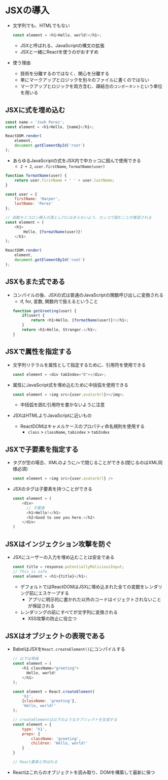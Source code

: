 # JSXの導入

* 文字列でも、HTMLでもない
    ```javascript
    const element = <h1>Hello, world!</h1>;
    ```
    + JSXと呼ばれる、JavaScriptの構文の拡張
    + JSXと一緒にReactを使うのがおすすめ

* 使う理由
    + 技術を分離するのではなく、関心を分離する
    + 単にマークアップとロジックを別々のファイルに書くのではない
    + マークアップとロジックを両方含む、疎結合の`コンポーネント`という単位を用いる

## JSXに式を埋め込む

```javascript
const name = 'Jsoh Perez';
const element = <h1>Hello, {name}</h1>;

ReactDOM.render(
    element,
    document.getElementById('root')
);
```

* あらゆるJavaScriptの式をJSX内で中カッコに囲んで使用できる
    + `2 + 2`, `user.firstName`, `formatName(user)`

```javascript
function formatName(user) {
    return user.firstName + ' ' + user.lastName;
}

const user = {
    firstName: 'Harper',
    lastName: 'Perez'
};

// 自動セミコロン挿入の落とし穴にはまらないよう、カッコで囲むことが推奨される
const element = (
    <h1>
        Hello, {formatName(user)}!
    </h1>
);

ReactDOM.render(
    element,
    document.getElementById('root')
);
```

## JSXもまた式である

* コンパイルの後、JSXの式は普通のJavaScriptの関数呼び出しに変換される
    + if, for, 変数, 関数内で扱えるということ
    ```javascript
    function getGreeting(user) {
        if(user) {
            return <h1>Hello, {formatName(user)}!</h1>;
        }
        return <h1>Hello, Stranger.</h1>;
    }
    ```

## JSXで属性を指定する

* 文字列リテラルを属性として指定するために、引用符を使用できる
    ```javascript
    const element = <div tabIndex="0"></div>;
    ```

* 属性にJavaScript式を埋め込むために中括弧を使用できる
    ```javascript
    const element = <img src={user.avatarUrl}></img>;
    ```
    + 中括弧を囲む引用符を書かないように注意

* JSXはHTMLよりJavaScriptに近いもの
    + ReactDOMはキャメルケースのプロパティ命名規則を使用する
        - `class` > `className`, `tabindex` > `tabIndex`

## JSXで子要素を指定する

* タグが空の場合、XMLのように`/>`で閉じることができる(閉じるのはXML同様必須)
    ```javascript
    const element = <img src={user.avatarUrl} />
    ```

* JSXのタグは子要素を持つことができる
    ```javascript
    const element = (
        <div>
          // 子要素
          <h1>Hello!</h1>
          <h2>Good to see you here.</h2>
        </div>
    )
    ```

## JSXはインジェクション攻撃を防ぐ

* JSXにユーザーの入力を埋め込むことは安全である
    ```javascript
    const title = response.potentiallyMaliciousInput;
    // This is safe.
    const element = <h1>{title}</h1>;
    ```
    + デフォルトではReactDOMはJSXに埋め込まれた全ての変数をレンダリング前にエスケープする
        - アプリに明示的に書かれた以外のコードはイジェクトされないことが保証される
    + レンダリングの前にすべてが文字列に変換される
        - XSS攻撃の防止に役立つ

## JSXはオブジェクトの表現である

* BabelはJSXを`React.createElement()`にコンパイルする
    ```javascript
    // 以下は等価
    const element = (
        <h1 className="greeting">
          Hello, world!
        </h1>
    );

    const element = React.createElement(
        'h1',
        {className: 'greeting'},
        'Hello, world!'
    );

    // createElementは以下のようなオブジェクトを生成する
    const element = {
        type: 'h1',
        props: {
            className: 'greeting',
            children: 'Hello, world!'
        }
    }

    // React要素と呼ばれる
    ```

* Reactはこれらのオブジェクトを読み取り、DOMを構築して最新に保つ